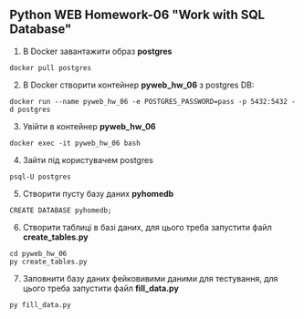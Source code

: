 ## Python WEB Homework-06 "Work with SQL Database"

1) В Docker завантажити образ **postgres**

```
docker pull postgres
```

2) В Docker створити контейнер **pyweb_hw_06** з postgres DB:

```
docker run --name pyweb_hw_06 -e POSTGRES_PASSWORD=pass -p 5432:5432 -d postgres
```

3) Увійти в контейнер **pyweb_hw_06**

```
docker exec -it pyweb_hw_06 bash
```

4) Зайти під користувачем postgres

```
psql-U postgres
```

5) Створити пусту базу даних **pyhomedb**

```
CREATE DATABASE pyhomedb;
```

6) Створити таблиці в базі даних, для цього треба запустити файл **create_tables.py**

```
cd pyweb_hw_06
py create_tables.py
```

7) Заповнити базу даних фейковивими даними для тестування, для цього треба запустити файл **fill_data.py**

```
py fill_data.py
```
